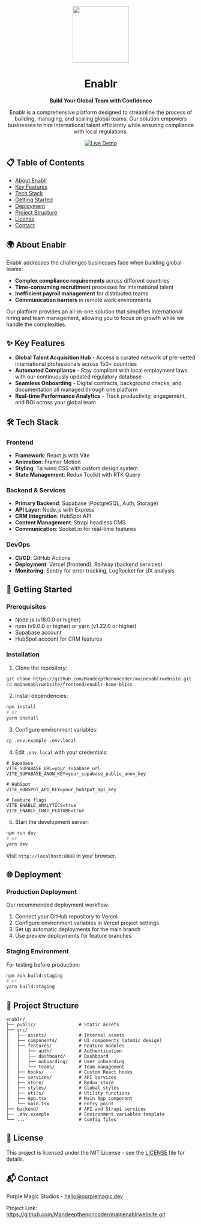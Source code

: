 <div align="center">
<img src="/Favicon.png" alt="" width="150"/>

<h1>Enablr</h1>
<p><strong>Build Your Global Team with Confidence</strong></p>
<p>
Enablr is a comprehensive platform designed to streamline the process of building, managing, and scaling global teams. Our solution empowers businesses to hire international talent efficiently while ensuring compliance with local regulations.
</p>
<p>
<a href="https://enablr.io](https://mainenablrwebsite.vercel.app/" target="_blank" rel="noopener noreferrer">
<img src="https://img.shields.io/badge/View-Live%20Demo-blue?style=for-the-badge" alt="Live Demo"/>
</a>
</p>
</div>

## 📋 Table of Contents
- [About Enablr](#-about-enablr)
- [Key Features](#-key-features)
- [Tech Stack](#-tech-stack)
- [Getting Started](#-getting-started)
- [Deployment](#-deployment)
- [Project Structure](#-project-structure)
- [License](#-license)
- [Contact](#-contact)

## 🌍 About Enablr

Enablr addresses the challenges businesses face when building global teams:

- **Complex compliance requirements** across different countries
- **Time-consuming recruitment** processes for international talent
- **Inefficient payroll management** for distributed teams
- **Communication barriers** in remote work environments

Our platform provides an all-in-one solution that simplifies international hiring and team management, allowing you to focus on growth while we handle the complexities.

## ✨ Key Features

- **Global Talent Acquisition Hub** - Access a curated network of pre-vetted international professionals across 150+ countries
- **Automated Compliance** - Stay compliant with local employment laws with our continuously updated regulatory database
- **Seamless Onboarding** - Digital contracts, background checks, and documentation all managed through one platform
- **Real-time Performance Analytics** - Track productivity, engagement, and ROI across your global team


## 🛠 Tech Stack

### Frontend
- **Framework**: React.js with Vite
- **Animation**: Framer Motion
- **Styling**: Tailwind CSS with custom design system
- **State Management**: Redux Toolkit with RTK Query

### Backend & Services
- **Primary Backend**: Supabase (PostgreSQL, Auth, Storage)
- **API Layer**: Node.js with Express
- **CRM Integration**: HubSpot API
- **Content Management**: Strapi headless CMS
- **Communication**: Socket.io for real-time features

### DevOps
- **CI/CD**: GitHub Actions
- **Deployment**: Vercel (frontend), Railway (backend services)
- **Monitoring**: Sentry for error tracking, LogRocket for UX analysis

## 🚀 Getting Started

### Prerequisites
- Node.js (v18.0.0 or higher)
- npm (v9.0.0 or higher) or yarn (v1.22.0 or higher)
- Supabase account
- HubSpot account for CRM features

### Installation

1. Clone the repository:
```bash
git clone https://github.com/Mandeepthenoncoder/mainenablrwebsite.git
cd mainenablrwebsite/frontend/enablr-home-bliss
```

2. Install dependencies:
```bash
npm install
# or
yarn install
```

3. Configure environment variables:
```bash
cp .env.example .env.local
```

4. Edit `.env.local` with your credentials:
```
# Supabase
VITE_SUPABASE_URL=your_supabase_url
VITE_SUPABASE_ANON_KEY=your_supabase_public_anon_key

# HubSpot
VITE_HUBSPOT_API_KEY=your_hubspot_api_key

# Feature flags
VITE_ENABLE_ANALYTICS=true
VITE_ENABLE_CHAT_FEATURE=true
```

5. Start the development server:
```bash
npm run dev
# or
yarn dev
```

Visit `http://localhost:8080` in your browser.

## 🌐 Deployment

### Production Deployment
Our recommended deployment workflow:

1. Connect your GitHub repository to Vercel
2. Configure environment variables in Vercel project settings
3. Set up automatic deployments for the main branch
4. Use preview deployments for feature branches

### Staging Environment
For testing before production:
```bash
npm run build:staging
# or
yarn build:staging
```

## 📂 Project Structure

```
enablr/
├── public/                # Static assets
├── src/
│   ├── assets/            # Internal assets
│   ├── components/        # UI components (atomic design)
│   ├── features/          # Feature modules
│   │   ├── auth/          # Authentication
│   │   ├── dashboard/     # Dashboard
│   │   ├── onboarding/    # User onboarding
│   │   └── teams/         # Team management
│   ├── hooks/             # Custom React hooks
│   ├── services/          # API services
│   ├── store/             # Redux store
│   ├── styles/            # Global styles
│   ├── utils/             # Utility functions
│   ├── App.tsx            # Main App component
│   └── main.tsx           # Entry point
├── backend/               # API and Strapi services
├── .env.example           # Environment variables template
└── ...                    # Config files
```



## 📄 License

This project is licensed under the MIT License - see the [LICENSE](LICENSE) file for details.

## 📬 Contact

Purple Magic Studios - hello@purplemagic.dev

Project Link: https://github.com/Mandeepthenoncoder/mainenablrwebsite.git

